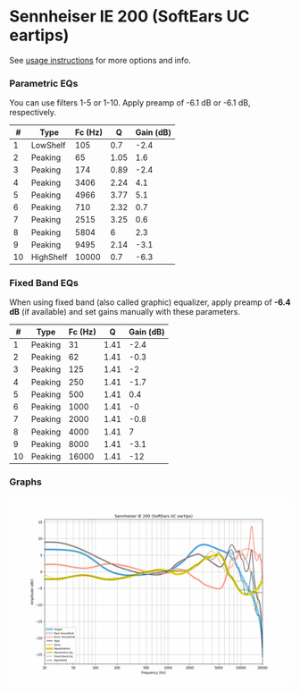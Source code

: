 # Sennheiser IE 200 (SoftEars UC eartips)
See [usage instructions](https://github.com/jaakkopasanen/AutoEq#usage) for more options and info.

### Parametric EQs
You can use filters 1-5 or 1-10. Apply preamp of -6.1 dB or -6.1 dB, respectively.

|   # | Type      |   Fc (Hz) |    Q |   Gain (dB) |
|-----|-----------|-----------|------|-------------|
|   1 | LowShelf  |       105 | 0.7  |        -2.4 |
|   2 | Peaking   |        65 | 1.05 |         1.6 |
|   3 | Peaking   |       174 | 0.89 |        -2.4 |
|   4 | Peaking   |      3406 | 2.24 |         4.1 |
|   5 | Peaking   |      4966 | 3.77 |         5.1 |
|   6 | Peaking   |       710 | 2.32 |         0.7 |
|   7 | Peaking   |      2515 | 3.25 |         0.6 |
|   8 | Peaking   |      5804 | 6    |         2.3 |
|   9 | Peaking   |      9495 | 2.14 |        -3.1 |
|  10 | HighShelf |     10000 | 0.7  |        -6.3 |

### Fixed Band EQs
When using fixed band (also called graphic) equalizer, apply preamp of **-6.4 dB** (if available) and set gains manually with these parameters.

|   # | Type    |   Fc (Hz) |    Q |   Gain (dB) |
|-----|---------|-----------|------|-------------|
|   1 | Peaking |        31 | 1.41 |        -2.4 |
|   2 | Peaking |        62 | 1.41 |        -0.3 |
|   3 | Peaking |       125 | 1.41 |        -2   |
|   4 | Peaking |       250 | 1.41 |        -1.7 |
|   5 | Peaking |       500 | 1.41 |         0.4 |
|   6 | Peaking |      1000 | 1.41 |        -0   |
|   7 | Peaking |      2000 | 1.41 |        -0.8 |
|   8 | Peaking |      4000 | 1.41 |         7   |
|   9 | Peaking |      8000 | 1.41 |        -3.1 |
|  10 | Peaking |     16000 | 1.41 |       -12   |

### Graphs
![](./Sennheiser%20IE%20200%20(SoftEars%20UC%20eartips).png)
